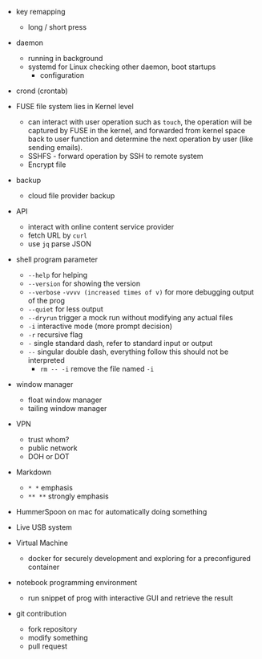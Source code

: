 - key remapping
	- long / short press

- daemon
	- running in background
	- systemd for Linux checking other daemon, boot startups
		- configuration

- crond (crontab)

- FUSE file system lies in Kernel level
	- can interact with user operation such as `touch`, the operation will be captured by FUSE in the kernel, and forwarded from kernel space back to user function and determine the next operation by user (like sending emails).
	- SSHFS - forward operation by SSH to remote system
	- Encrypt file

- backup
	- cloud file provider backup

- API
	- interact with online content service provider
	- fetch URL by `curl`
	- use `jq` parse JSON

- shell program parameter
	- `--help` for helping
	- `--version` for showing the version
	- `--verbose` `-vvvv (increased times of v)` for more debugging output of the prog
	- `--quiet` for less output
	- `--dryrun` trigger a mock run without modifying any actual files
	- `-i` interactive mode (more prompt decision)
	- `-r` recursive flag
	- ` - ` single standard dash, refer to standard input or output
	- ` -- ` singular double dash, everything follow this should not be interpreted
		- `rm -- -i` remove the file named `-i`

- window manager
	- float window manager
	- tailing window manager

- VPN
	- trust whom?
	- public network
	- DOH or DOT

- Markdown
	- `* *` emphasis
	- `** **` strongly emphasis

- HummerSpoon on mac for automatically doing something

- Live USB system

- Virtual Machine
	- docker for securely development and exploring for a preconfigured container

- notebook programming environment
	- run snippet of prog with interactive GUI and retrieve the result

- git contribution
	- fork repository
	- modify something
	- pull request